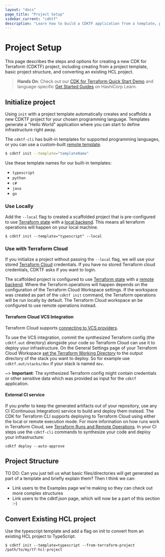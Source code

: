 ```yaml
---
layout: "docs"
page_title: "Project Setup"
sidebar_current: "cdktf"
description: "Learn how to build a CDKTF application from a template, project structure, and configuration. "
---
```


# Project Setup

This page describes the steps and options for creating a new CDK for Terraform (CDKTF) project, including creating from a project template, basic project structure, and converting an existing HCL project.

> **Hands On**: Check out our [CDK for Terraform Quick Start Demo](https://learn.hashicorp.com/tutorials/terraform/cdktf-install?in=terraform/cdktf) and language-specific [Get Started Guides](https://learn.hashicorp.com/collections/terraform/cdktf) on HashiCorp Learn.

## Initialize project

Using `init` with a project template automatically creates and scaffolds a new CDKTF project for your chosen programming language.
Templates generate a "Hello World" application where you can start to define infrastructure right away.

The `cdktf-cli` has built-in templates for supported programming languages, or you can use a custom-built [remote template](/docs/cdktf/create-and-deploy/remote-templates.html).

```bash
$ cdktf init --template="templateName"
```

Use these template names for our built-in templates:

- `typescript`
- `python`
- `c#`
- `java`
- `go`

### Use Locally

Add the `--local` flag to created a scaffolded project that is pre-configured to use [Terraform state](https://www.terraform.io/docs/language/state/index.html) with a [local backend](https://www.terraform.io/docs/language/settings/backends/local.html). This means all terraform operations will happen on your local machine.

```
$ cdktf init --template="typescript" --local
```

### Use with Terraform Cloud

If you initialize a project without passing the `--local` flag, we will use your stored [Terraform Cloud](https://www.terraform.io/docs/cloud/index.html) credentials. If you have no stored Terraform cloud credentials, CDKTF asks if you want to login.

The scaffolded project is configured to use [Terraform state](https://www.terraform.io/docs/language/state/index.html) with a [remote backend](https://www.terraform.io/docs/language/settings/backends/remote.html). Where the Terraform operations will happen depends on the configuration of the Terraform Cloud Workspace settings. If the workspace was created as part of the `cdktf init` command, the Terraform operations will be run locally by default. The Terraform Cloud workspace an be configured to use remote operations instead.

#### Terraform Cloud VCS Integration

Terraform Cloud supports [connecting to VCS providers](https://www.terraform.io/docs/cloud/vcs/index.html).

To use the VCS integration, commit the synthesized Terraform config (the `cdktf.out` directory) alongside your code so Terraform Cloud can use it to deploy your infrastructure. On the General Settings page of your Terraform Cloud Workspace [set the Terraform Working Directory](https://www.terraform.io/docs/cloud/workspaces/settings.html#terraform-working-directory) to the output directory of the stack you want to deploy. So for example use `cdktf.out/stacks/dev` if your stack is named `dev`.

~> **Important**: The synthesized Terraform config might contain credentials or other sensitive data which was provided as input for the `cdktf` application.

#### External CI service

If you prefer to keep the generated artifacts out of your repository, use any CI (Continuous Integration) service to build and deploy them instead. The CDK for Terraform CLI supports deploying to Terraform Cloud using either the local or remote execution mode. For more information on how runs work in Terraform Cloud, see [Terraform Runs and Remote Operations](https://www.terraform.io/docs/cloud/run/index.html).
In your CI steps use the `cdktf-cli` commands to synthesize your code and deploy your infrastructure:

```
cdktf deploy --auto-approve
```

## Project Structure

TO DO: Can you just tell us what basic files/directories will get generated as part of a template and briefly explain them? Then I think we can:

- Link users to the Examples page we're making so they can check out more complex structures
- Link users to the cdktf.json page, which will now be a part of this section :-)

## Convert Existing HCL project

Use the typescript template and add a flag on init to convert from an existing HCL project to TypeScript.

```
$ cdktf init --template=typescript --from-terraform-project /path/to/my/tf-hcl-project
```
